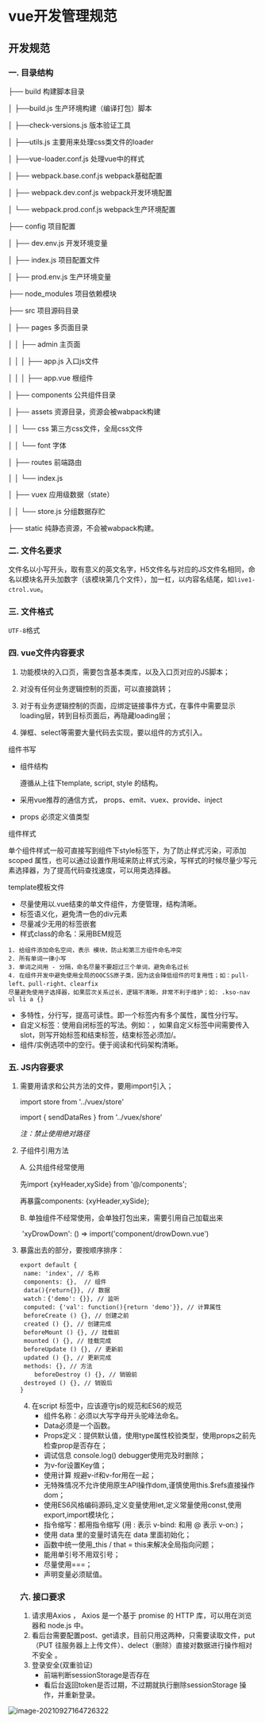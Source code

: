 # vue开发管理规范

## 开发规范

### 一. 目录结构

  ├── build              构建脚本目录

  │  ├──build.js             生产环境构建（编译打包）脚本

  │  ├──check-versions.js       版本验证工具

  │  ├──utils.js            主要用来处理css类文件的loader

  │  ├──vue-loader.conf.js      处理vue中的样式

  │  ├── webpack.base.conf.js     webpack基础配置

  │  ├── webpack.dev.conf.js      webpack开发环境配置

  │  └── webpack.prod.conf.js      webpack生产环境配置

  ├── config              项目配置

  │  ├── dev.env.js            开发环境变量

  │  ├── index.js             项目配置文件

  │  ├── prod.env.js           生产环境变量

  ├── node_modules            项目依赖模块  

  ├── src               项目源码目录 

  │  ├── pages               多页面目录

  │  │  ├── admin               主页面

  │  │  │  ├── app.js               入口js文件

  │  │  │  ├── app.vue               根组件

  │  ├── components           公共组件目录

  │  ├── assets              资源目录，资源会被wabpack构建

  │  │  └── css               第三方css文件，全局css文件

  │  │  └── font              字体

  │  ├── routes              前端路由

  │  │  └── index.js

  │  ├── vuex               应用级数据（state）

  │  │  └── store.js            分组数据存贮

  ├── static              纯静态资源，不会被wabpack构建。



### 二. 文件名要求

文件名以小写开头，取有意义的英文名字，H5文件名与对应的JS文件名相同，命名以模块名开头加数字（该模块第几个文件），加一杠，以内容名结尾，如`live1-ctrol.vue`。

### 三. 文件格式

`UTF-8`格式

### 四. vue文件内容要求

1. 功能模块的入口页，需要包含基本类库，以及入口页对应的JS脚本；

2. 对没有任何业务逻辑控制的页面，可以直接跳转；

3. 对于有业务逻辑控制的页面，应绑定链接事件方式，在事件中需要显示loading层，转到目标页面后，再隐藏loading层；

4. 弹框、select等需要大量代码去实现，要以组件的方式引入。

组件书写

- 组件结构

  遵循从上往下template, script, style 的结构。

- 采用vue推荐的通信方式， props、emit、vuex、provide、inject

- props 必须定义值类型

组件样式

单个组件样式一般可直接写到组件下style标签下，为了防止样式污染，可添加scoped 属性，也可以通过设置作用域来防止样式污染，写样式的时候尽量少写元素选择器，为了提高代码查找速度，可以用类选择器。

template模板文件

- 尽量使用以.vue结束的单文件组件，方便管理，结构清晰。
- 标签语义化，避免清一色的div元素
- 尽量减少无用的标签嵌套
- 样式class的命名：采用BEM规范

```
1. 给组件添加命名空间，表示 模块，防止和第三方组件命名冲突
2. 所有单词一律小写
3. 单词之间用 - 分隔，命名尽量不要超过三个单词，避免命名过长
4. 在组件开发中避免使用全局的OOCSS原子类，因为这会降低组件的可复用性；如：pull-left、pull-right、clearfix
尽量避免使用子选择器，如果层次关系过长，逻辑不清晰，非常不利于维护；如: .kso-nav ul li a {}
```

- 多特性，分行写，提高可读性。即一个标签内有多个属性，属性分行写。
- 自定义标签：使用自闭标签的写法。例如：，如果自定义标签中间需要传入slot，则写开始标签和结束标签，结束标签必须加/。
- 组件/实例选项中的空行。便于阅读和代码架构清晰。

### 五. JS内容要求

1. 需要用请求和公共方法的文件，要用import引入；

   import store from '../vuex/store'

   import { sendDataRes } from '../vuex/shore'

   *注：禁止使用绝对路径*

2. 子组件引用方法

   A. 公共组件经常使用

   先import {xyHeader,xySide} from '@/components';

   再暴露components: {xyHeader,xySide};

   B. 单独组件不经常使用，会单独打包出来，需要引用自己加载出来

   ​	 'xyDrowDown': () => import('component/drowDown.vue') 

3. 暴露出去的部分，要按顺序排序：

   ```
   export default {
   	name: 'index', // 名称
   	components: {},  // 组件
   	data(){return{}}, // 数据
   	watch：{'demo': {}}, // 监听
   	computed: {'val': function(){return 'demo'}}, // 计算属性
   	beforeCreate () {}, // 创建之前
   	created () {}, // 创建完成
   	beforeMount () {}, // 挂载前
   	mounted () {}, // 挂载完成
   	beforeUpdate () {}, // 更新前
   	updated () {}, // 更新完成
   	methods: {}, // 方法
       beforeDestroy () {}, // 销毁前
   	destroyed () {}, // 销毁后
   }
   ```

   4. 在script 标签中，应该遵守js的规范和ES6的规范
      - 组件名称：必须以大写字母开头驼峰法命名。
      - Data必须是一个函数。
      - Props定义：提供默认值，使用type属性校验类型，使用props之前先检查prop是否存在；
      - 调试信息 console.log() debugger使用完及时删除；
      - 为v-for设置Key值；
      - 使用计算 规避v-if和v-for用在一起；
      - 无特殊情况不允许使用原生API操作dom,谨慎使用this.$refs直接操作dom；
      - 使用ES6风格编码源码,定义变量使用let,定义常量使用const,使用export,import模块化；
      - 指令缩写：都用指令缩写 (用 : 表示 v-bind: 和用 @ 表示 v-on:)；
      - 使用 data 里的变量时请先在 data 里面初始化；
      - 函数中统一使用_this / that = this来解决全局指向问题；
      - 能用单引号不用双引号；
      - 尽量使用===；
      - 声明变量必须赋值。

   ### 六. 接口要求

   1. 请求用Axios ， Axios 是一个基于 promise 的 HTTP 库，可以用在浏览器和 node.js 中。
   2. 看后台需要配置post、get请求，目前只用这两种，只需要读取文件，put（PUT 往服务器上上传文件）、delect（删除）直接对数据进行操作相对不安全 。
   3. 登录安全(双重验证)
      - 前端判断sessionStorage是否存在
      - 看后台返回token是否过期，不过期就执行删除sessionStorage 操作，并重新登录。

![image-20210927164726322](C:\Users\kv\AppData\Roaming\Typora\typora-user-images\image-20210927164726322.png)





























